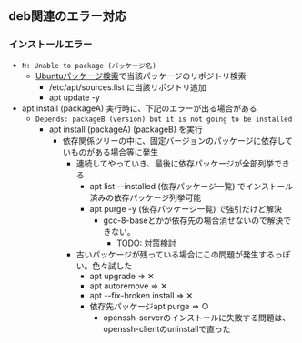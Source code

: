 ## deb関連のエラー対応

### インストールエラー

* `N: Unable to package (パッケージ名)`
  * [Ubuntuパッケージ検索](https://packages.ubuntu.com/ja/)で当該パッケージのリポジトリ検索
    * /etc/apt/sources.list に当該リポジトリ追加
    * apt update -y
* apt install (packageA) 実行時に、下記のエラーが出る場合がある
  * `Depends: packageB (version) but it is not going to be installed`
    * apt install (packageA) (packageB) を実行
      * 依存関係ツリーの中に、固定バージョンのパッケージに依存していものがある場合等に発生
        * 連続してやっていき、最後に依存パッケージが全部列挙できる
          * apt list --installed (依存パッケージ一覧) でインストール済みの依存パッケージ列挙可能
          * apt purge -y (依存パッケージ一覧) で強引だけど解決
            * gcc-8-baseとかが依存先の場合消せないので解決できない。
              * TODO: 対策検討
        * 古いパッケージが残っている場合にこの問題が発生するっぽい。色々試した
          * apt upgrade => ✕
          * apt autoremove => ✕
          * apt --fix-broken install => ✕
          * 依存先パッケージapt purge => ○
            * openssh-serverのインストールに失敗する問題は、openssh-clientのuninstallで直った